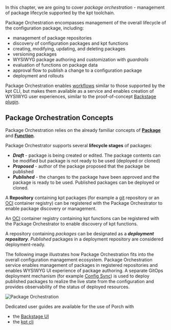 In this chapter, we are going to cover _package orchestration_ - management
of package lifecycle supported by the kpt toolchain.

Package Orchestration encompasses management of the overall lifecycle of the
configuration package, including:

* management of package repositories
* discovery of configuration packages and kpt functions
* creating, modifying, updating, and deleting packages
* versioning packages
* WYSIWYG package authoring and customization with _guardrails_
* evaluation of functions on package data
* approval flow to publish a change to a configuration package
* deployment and rollouts

Package Orchestration enables [workflows](/book/02-concepts/02-workflows)
similar to those supported by the kpt CLI, but makes them available as a
service and enables creation of WYSIWYG user experiences, similar to the
proof-of-concept [Backstage plugin](/guides/namespace-provisioning-ui).

## Package Orchestration Concepts

Package Orchestration relies on the already familiar concepts of
[**Package**](/book/02-concepts/01-packages)
and [**Function**](/book/02-concepts/03-functions).

Package Orchestrator supports several **lifecycle stages** of packages:
* ***Draft*** - package is being created or edited. The package contents can be
  modified but package is not ready to be used (deployed or cloned)
* ***Proposed*** - author of the package proposed that the package be published
* ***Published*** - the changes to the package have been approved and the
  package is ready to be used. Published packages can be deployed or cloned.

A **Repository** containing kpt packages (for example a [git][] repository or
an [OCI][] container registry) can be registered with the Package Orchestrator
to enable package discovery or management.

An [OCI][] container registry containing kpt functions can be registered with
the Package Orchestrator to enable discovery of kpt functions.

A repository containing *packages* can be designated as a
***deployment repository***. *Published* packages in a deployment repository are
considered deployment-ready.

<!-- Reference links -->
[git]: https://git-scm.org/
[oci]: https://opencontainers.org/
[config sync]: https://cloud.google.com/anthos-config-management/docs/config-sync-overview

The following image illustrates how Package Orchestration fits into the overall
configuration management ecosystem. Package Orchestration service enables
management of packages in registered repositories and enables WYSIWYG UI
experience of package authoring.
A separate GitOps deployment mechanism (for example [Config Sync][]) is used to
deploy published packages to realize the live state from the configuration and
provides observability of the status of deployed resources.

![Package Orchestration](/static/images/package-orchestration.svg)

Dedicated user guides are available for the use of Porch with
* the [Backstage UI](/guides/namespace-provisioning-example.md)
* the [kpt cli](/guides/porch-user-guide.md)

